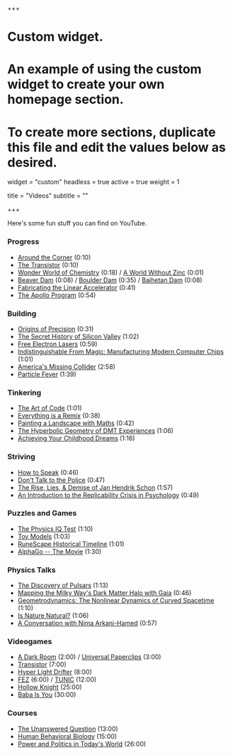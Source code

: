 +++
# Custom widget.
# An example of using the custom widget to create your own homepage section.
# To create more sections, duplicate this file and edit the values below as desired.
widget = "custom"
headless = true
active = true
weight = 1

title = "Videos"
subtitle = ""

+++

Here's some fun stuff you can find on YouTube. 

### Progress

- [Around the Corner](https://www.youtube.com/watch?v=yYAw79386WI) (0:10)
- [The Transistor](https://www.youtube.com/watch?v=V9xUQWo4vN0) (0:10)
- [Wonder World of Chemistry](https://www.youtube.com/watch?v=IEQUVngOXmw) (0:18) / [A World Without Zinc](https://www.youtube.com/watch?v=U1iCZpFMYd0) (0:01)
- [Beaver Dam](https://www.youtube.com/watch?v=EgW9_2q1IoA) (0:08) / [Boulder Dam](https://www.youtube.com/watch?v=PSMDPzd11ek) (0:35) / [Baihetan Dam](https://www.youtube.com/watch?v=vScCDXnoWqY) (0:08)
- [Fabricating the Linear Accelerator](https://www.youtube.com/watch?v=oMgMNlgkqIY) (0:41)
- [The Apollo Program](https://www.youtube.com/watch?v=55Jas5HrzcQ) (0:54)

### Building

- [Origins of Precision](https://www.youtube.com/watch?v=gNRnrn5DE58) (0:31)
- [The Secret History of Silicon Valley](https://www.youtube.com/watch?v=ZTC_RxWN_xo) (1:02)
- [Free Electron Lasers](https://www.youtube.com/watch?v=RKqof77pKBc) (0:59)
- [Indistinguishable From Magic: Manufacturing Modern Computer Chips](https://www.youtube.com/watch?v=NGFhc8R_uO4) (1:01)
- [America's Missing Collider](https://www.youtube.com/watch?v=3xSUwgg1L4g) (2:58)
- [Particle Fever](https://www.youtube.com/watch?v=MDDyOFvU4Pg) (1:39)

### Tinkering

- [The Art of Code](https://www.youtube.com/watch?v=6avJHaC3C2U) (1:01)
- [Everything is a Remix](https://www.youtube.com/watch?v=nJPERZDfyWc) (0:38)
- [Painting a Landscape with Maths](https://www.youtube.com/watch?v=BFld4EBO2RE) (0:42)
- [The Hyperbolic Geometry of DMT Experiences](https://www.youtube.com/watch?v=loCBvaj4eSg) (1:06)
- [Achieving Your Childhood Dreams](https://www.youtube.com/watch?v=ji5_MqicxSo) (1:16)

### Striving

- [How to Speak](https://vimeo.com/101543862) (0:46)
- [Don't Talk to the Police](https://www.youtube.com/watch?v=d-7o9xYp7eE) (0:47)
- [The Rise, Lies, & Demise of Jan Hendrik Schon](https://www.youtube.com/playlist?list=PLAB-wWbHL7Vsfl4PoQpNsGp61xaDDiZmh) (1:57)
- [An Introduction to the Replicability Crisis in Psychology](https://www.youtube.com/watch?v=DQPEsUGpOWQ) (0:49)

### Puzzles and Games 

- [The Physics IQ Test](https://www.youtube.com/watch?v=kpcGlr62WHk) (1:10)
- [Toy Models](https://www.youtube.com/watch?v=2v3ANzWkPVI) (1:03)
- [RuneScape Historical Timeline](https://www.youtube.com/watch?v=2cORFYpwyic) (1:01)
- [AlphaGo -- The Movie](https://www.youtube.com/watch?v=WXuK6gekU1Y) (1:30)

### Physics Talks

- [The Discovery of Pulsars](https://www.youtube.com/watch?v=ot1Ggv6YZyQ) (1:13)
- [Mapping the Milky Way's Dark Matter Halo with Gaia](https://www.youtube.com/watch?v=gSE0tpzvT9k) (0:46)
- [Geometrodynamics: The Nonlinear Dynamics of Curved Spacetime](https://www.youtube.com/watch?v=XD2HVoAK7es) (1:10)
- [Is Nature Natural?](https://www.youtube.com/watch?v=KSKk_shE9bg) (1:06)
- [A Conversation with Nima Arkani-Hamed](https://www.youtube.com/watch?v=h6_iJRY6nU4) (0:57)

### Videogames

- [A Dark Room](https://adarkroom.doublespeakgames.com/) (2:00) / [Universal Paperclips](https://www.decisionproblem.com/paperclips/index2.html) (3:00)
- [Transistor](https://store.steampowered.com/app/237930/Transistor/) (7:00)
- [Hyper Light Drifter](https://store.steampowered.com/app/257850/Hyper_Light_Drifter/) (8:00)
- [FEZ](https://store.steampowered.com/app/224760/FEZ/) (6:00) / [TUNIC](https://store.steampowered.com/app/553420/TUNIC/) (12:00)
- [Hollow Knight](https://store.steampowered.com/app/367520/Hollow_Knight/) (25:00)
- [Baba Is You](https://store.steampowered.com/app/736260/Baba_Is_You/) (30:00)

### Courses

- [The Unanswered Question](https://www.youtube.com/playlist?list=PLFjonLo8gYHIXC35K4Ujrbu6XHchNDCv9) (13:00)
- [Human Behavioral Biology](https://www.youtube.com/playlist?list=PL848F2368C90DDC3D) (15:00)
- [Power and Politics in Today's World](https://www.youtube.com/playlist?list=PLh9mgdi4rNeyViG2ar68jkgEi4y6doNZy) (26:00)
